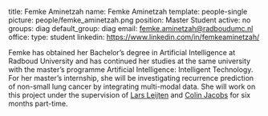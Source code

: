 title: Femke Aminetzah
name: Femke Aminetzah
template: people-single
picture: people/femke_aminetzah.png
position: Master Student
active: no
groups: diag
default_group: diag
email: femke.aminetzah@radboudumc.nl
office: 
type: student
linkedin: https://www.linkedin.com/in/femkeaminetzah/

Femke has obtained her Bachelor’s degree in Artificial Intelligence at Radboud University and has continued her studies at the same university with the master’s programme Artificial Intelligence: Intelligent Technology. For her master’s internship, she will be investigating recurrence prediction of non-small lung cancer by integrating multi-modal data.
She will work on this project under the supervision of [Lars Leijten](https://www.diagnijmegen.nl/people/lars-leijten/) and [Colin Jacobs](https://www.diagnijmegen.nl/people/colin-jacobs/) for six months part-time. 

